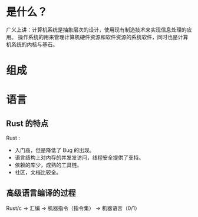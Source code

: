 # 是什么？

广义上讲：计算机系统是抽象层次的设计，使用现有制造技术来实现信息处理的应用。
操作系统的用来管理计算机硬件资源和软件资源的系统软件，同时也是计算机系统的内核与基石。
# 组成


# 语言
## Rust 的特点

Rust : 
- 入门高，但是降低了 Bug 的出现。
- 语言结构上对内存的并发发访问，线程安全提供了支持。
- 依赖的库少，成熟的工具链。
- 社区，文档比较全。

## 高级语言编译的过程
Rust/c -> 汇编 -> 机器指令（指令集） -> 机器语言（0/1）
